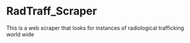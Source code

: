 # RadTraff_Scraper
This is a web scraper that looks for instances of radiological trafficking world wide

